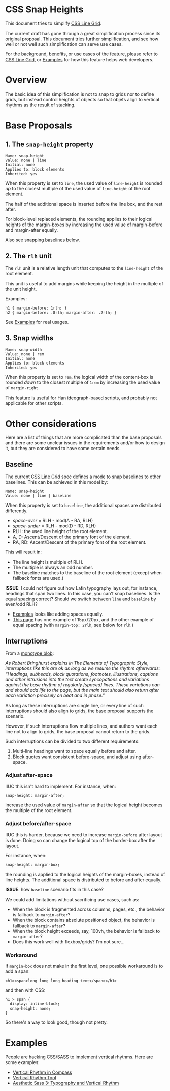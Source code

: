 CSS Snap Heights
================

This document tries to simplify [CSS Line Grid].

The current draft has gone through a great simplification process
since its original proposal.
This document tries further simplification,
and see how well or not well such simplification can serve use cases.

For the background, benefits, or use cases of the feature,
please refer to [CSS Line Grid],
or [Examples] for how this feature helps web developers.

# Overview

The basic idea of this simplification is
not to snap to grids nor to define grids, but instead
control heights of objects
so that objets align to vertical rhythms
as the result of stacking.

# Base Proposals

## 1. The `snap-height` property

```
Name: snap-height
Value: none | line
Initial: none
Applies to: block elements
Inherited: yes
```

When this property is set to `line`,
the used value of `line-height` is rounded _up_ to the closest multiple of
the used value of `line-height` of the root element.

The half of the additional space is inserted before the line box,
and the rest after.

For block-level replaced elements,
the rounding applies to their logical heights of the margin-boxes
by increasing the used value of margin-before and margin-after equally.

Also see [snapping baselines](#baseline) below.

## 2. The `rlh` unit

The `rlh` unit is a relative length unit that computes to
the `line-height` of the root element.

This unit is useful to add margins
while keeping the height in the multiple of the unit height.

Examples:
```
h1 { margin-before: 1rlh; }
h2 { margin-before: .8rlh; margin-after: .2rlh; }
```
See [Examples] for real usages.

## 3. Snap widths

```
Name: snap-width
Value: none | rem
Initial: none
Applies to: block elements
Inherited: yes
```

When this property is set to `rem`,
the logical width of the content-box is rounded _down_ to the closest multiple of `1rem`
by increasing the used value of `margin-right`.

This feature is useful for Han ideograph-based scripts,
and probably not applicable for other scripts.

# Other considerations

Here are a list of things that are more complicated than the base proposals
and there are some unclear issues in the requirements and/or how to design it,
but they are considered to have some certain needs.

## Baseline

The current [CSS Line Grid] spec defines a mode
to snap baselines to other baselines.
This can be achieved in this model by:
```
Name: snap-height
Value: none | line | baseline
```
When this property is set to `baseline`,
the additional spaces are distributed differently.

* _space-over_ = RLH - mod(A - RA, RLH)
* _space-under_ = RLH - mod(D - RD, RLH)
* RLH: the used line height of the root element.
* A, D: Ascent/Descent of the primary font of the element.
* RA, RD: Ascent/Descent of the primary font of the root element.

This will result in:

* The line height is multiple of RLH.
* The multiple is always an odd number.
* The baseline matches to the baseline of the root element
(except when fallback fonts are used.)

**ISSUE**:
I could not figure out how Latin typography lays out, for instance,
headings that span two lines.
In this case, you can't snap baselines.
Is the equal spacing correct?
Should we switch between `line` and `baseline` by even/odd RLH?

* [Examples] looks like adding spaces equally.
* [This page](http://typecast.com/blog/4-simple-steps-to-vertical-rhythm) has
one example of 15px/20px, and the other example of equal spacing
(with `margin-top: 2rlh`, see below for `rlh`.)

## Interruptions

From a [monotype blob](http://typecast.com/blog/4-simple-steps-to-vertical-rhythm):

<i>As Robert Bringhurst explains in The Elements of Typographic Style, interruptions like this are ok as long as we resume the rhythm afterwards:<br>
“Headings, subheads, block quotations, footnotes, illustrations, captions and other intrusions into the text create syncopations and variations against the base rhythm of regularly [spaced] lines. These variations can and should add life to the page, but the main text should also return after each variation precisely on beat and in phase.”</i>

As long as these interruptions are single line,
or every line of such interruptions should also align to grids,
the base proposal supports the scenario.

However, if such interruptions flow multiple lines,
and authors want each line not to align to grids,
the base proposal cannot return to the grids.

Such interruptions can be divided to two different requirements:

1. Multi-line headings want to space equally before and after.
2. Block quotes want consistent before-space, and adjust using after-space.

### Adjust after-space

IIUC this isn't hard to implement.
For instance, when:
```
snap-height: margin-after;
```
increase the used value of `margin-after`
so that the logical height becomes the multiple of the root element.

### Adjust before/after-space

IIUC this is harder,
because we need to increase `margin-before` after layout is done.
Doing so can change the logical top of the border-box after the layout.

For instance, when:
```
snap-height: margin-box;
```
the rounding is applied to the logical heights of the margin-boxes,
instead of line heights.
The additional space is distributed to before and after equally.

**ISSUE**: how `baseline` scenario fits in this case?

We could add limitations without sacrificing use cases, such as:

* When the block is fragmented across columns, pages, etc.,
the behavior is fallback to `margin-after`?
* When the block contains absolute positioned object,
the behavior is fallback to `margin-after`?
* When the block height exceeds, say, 100vh,
the behavior is fallback to `margin-after`?
* Does this work well with flexbox/grids? I'm not sure...

### Workaround

If `margin-box` does not make in the first level,
one possible workaround is to add a span:
```
<h1><span>long long long heading text</span></h1>
```
and then with CSS:
```
h1 > span {
  display: inline-block;
  snap-height: none;
}
```
So there's a way to look good, though not pretty.

# Examples

People are hacking CSS/SASS to implement vertical rhythms.
Here are some examples:

* [Vertical Rhythm in Compass](http://compass-style.org/reference/compass/typography/vertical_rhythm/)
* [Vertical Rhythm Tool](http://soqr.fr/vertical-rhythm/)
* [Aesthetic Sass 3: Typography and Vertical Rhythm](https://scotch.io/tutorials/aesthetic-sass-3-typography-and-vertical-rhythm)

[CSS Line Grid]: https://drafts.csswg.org/css-line-grid/
[heading example]: https://drafts.csswg.org/css-line-grid/#example-93bb7545
[Examples]: #examples

